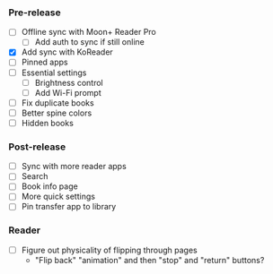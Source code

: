 ### Pre-release
- [ ] Offline sync with Moon+ Reader Pro
  - [ ] Add auth to sync if still online
- [x] Add sync with KoReader
- [ ] Pinned apps
- [ ] Essential settings
  - [ ] Brightness control
  - [ ] Add Wi-Fi prompt
- [ ] Fix duplicate books
- [ ] Better spine colors
- [ ] Hidden books

### Post-release
- [ ] Sync with more reader apps
- [ ] Search
- [ ] Book info page
- [ ] More quick settings
- [ ] Pin transfer app to library

### Reader
- [ ] Figure out physicality of flipping through pages
  - "Flip back" "animation" and then "stop" and "return" buttons?